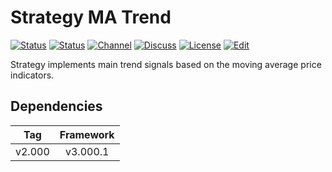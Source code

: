 # Strategy MA Trend

[![Status][gha-image-check-master]][gha-link-check-master]
[![Status][gha-image-compile-master]][gha-link-compile-master]
[![Channel][tg-channel-image]][tg-channel-link]
[![Discuss][gh-discuss-badge]][gh-discuss-link]
[![License][license-image]][license-link]
[![Edit][gh-edit-badge]][gh-edit-link]

Strategy implements main trend signals based on the moving average price indicators.

## Dependencies

| Tag      | Framework |
|:--------:|:---------:|
| v2.000   | v3.000.1  |

<!-- Named links -->

[gh-discuss-badge]: https://img.shields.io/badge/Discussions-Q&A-blue.svg?logo=github
[gh-discuss-link]: https://github.com/EA31337/EA31337-Strategies/discussions

[gh-edit-badge]: https://img.shields.io/badge/GitHub-edit-purple.svg?logo=github
[gh-edit-link]: https://github.dev/EA31337/Strategy-MA_Trend

[gha-link-check-master]: https://github.com/EA31337/Strategy-MA_Trend/actions?query=workflow:Check+branch%3Amaster
[gha-image-check-master]: https://github.com/EA31337/Strategy-MA_Trend/workflows/Check/badge.svg?branch=master
[gha-link-compile-master]: https://github.com/EA31337/Strategy-MA_Trend/actions?query=workflow:Compile+branch%3Amaster
[gha-image-compile-master]: https://github.com/EA31337/Strategy-MA_Trend/workflows/Compile/badge.svg?branch=master

[tg-channel-image]: https://img.shields.io/badge/Telegram-join-0088CC.svg?logo=telegram
[tg-channel-link]: https://t.me/EA31337

[license-image]: https://img.shields.io/github/license/EA31337/EA31337-Strategies.svg
[license-link]: https://tldrlegal.com/license/gnu-general-public-license-v3-(gpl-3)

